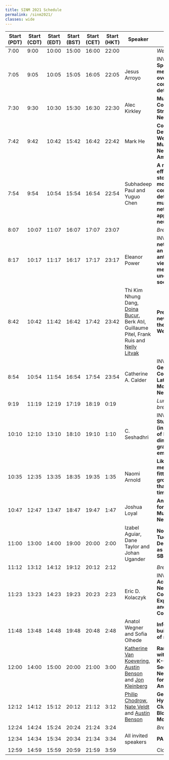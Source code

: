 ```yaml
---
title: SINM 2021 Schedule
permalink: /sinm2021/
classes: wide
---
```

| Start (PDT) | Start (CDT) | Start (EDT) | Start (BST) | Start (CET) | Start (HKT) | Speaker                                                                                                                                                                                | Title                                                                                                                        |
| ----------- | ----------- | ----------- | ----------- | ----------- | ----------- | -------------------------------------------------------------------------------------------------------------------------------------------------------------------------------------- | ---------------------------------------------------------------------------------------------------------------------------- |
| 7:00        | 9:00        | 10:00       | 15:00       | 16:00       | 22:00       |                                                                                                                                                                                        | *Welcome*                                                                                                                    |
| 7:05        | 9:05        | 10:05       | 15:05       | 16:05       | 22:05       | Jesus Arroyo                                                                                                                                                                           | INVITED: **Spectral methods for overlapping community detection**                                                            |
| 7:30        | 9:30        | 10:30       | 15:30       | 16:30       | 22:30       | Alec Kirkley                                                                                                                                                                           | **Multimodal Community Structure in Networks**                                                                               |
| 7:42        | 9:42        | 10:42       | 15:42       | 16:42       | 22:42       | Mark He                                                                                                                                                                                | **Community Detection in Weighted Multilayer Networks with Ambient Noise**                                                   |
| 7:54        | 9:54        | 10:54       | 15:54       | 16:54       | 22:54       | Subhadeep Paul and Yuguo Chen                                                                                                                                                          | **A random effects stochastic block model for joint community detection in multiple networks with applications to neuroimaging** |
| 8:07        | 10:07       | 11:07       | 16:07       | 17:07       | 23:07       |                                                                                                                                                                                        | *Break*                                                                                                                        |
| 8:17        | 10:17       | 11:17       | 16:17       | 17:17       | 23:17       | Eleanor Power                                                                                                                                                                          | INVITED: **How networks form: an anthropologist's view on measuring and understanding social networks**                        |
| 8:42        | 10:42       | 11:42       | 16:42       | 17:42       | 23:42       | Thi Kim Nhung Dang, [Doina Bucur](http://doina.net/), Berk Atıl, Guillaume Pitel, Frank Ruis and [Nelly Litvak](http://www.utwente.nl/ewi/sor/about/staff/litvak/)                     | **Prediction of new outlinks in the World Wide Web**                                                                           |
| 8:54        | 10:54       | 11:54       | 16:54       | 17:54       | 23:54       | Catherine A. Calder                                                                                                                                                                    | INVITED: **The Geometry of Continuous Latent Space Models for Network Data.**                                                  |
| 9:19        | 11:19       | 12:19       | 17:19       | 18:19       | 0:19        |                                                                                                                                                                                        | *Lunch / dinner break*                                                                                                         |
| 10:10       | 12:10       | 13:10       | 18:10       | 19:10       | 1:10        | C. Seshadhri                                                                                                                                                                           | INVITED: **Studying the (in)effectiveness of low dimensional graph embeddings**                                              |
| 10:35       | 12:35       | 13:35       | 18:35       | 19:35       | 1:35        | Naomi Arnold                                                                                                                                                                           | **Likelihood based method for fitting network growth models that change in time**                                            |
| 10:47       | 12:47       | 13:47       | 18:47       | 19:47       | 1:47        | Joshua Loyal                                                                                                                                                                           | **An Eigenmodel for Dynamic Multilayer Networks**                                                                            |
| 11:00       | 13:00       | 14:00       | 19:00       | 20:00       | 2:00        | Izabel Aguiar, Dane Taylor and Johan Ugander                                                                                                                                           | **Nonnegative Tucker Decomposition as a Multilayer SBM**                                                                      |
| 11:12       | 13:12       | 14:12       | 19:12       | 20:12       | 2:12        |                                                                                                                                                                                        | *Break*                                                                                                                        |
| 11:23       | 13:23       | 14:23       | 19:23       | 20:23       | 2:23        | Eric D. Kolaczyk                                                                                                                                                                       | INVITED: **Accounting for Network Noise: Counting, Experimenting, and Epidemic Control**                                     |
| 11:48       | 13:48       | 14:48       | 19:48       | 20:48       | 2:48        | Anatol Wegner and Sofia Olhede                                                                                                                                                         | **Infering basic building blocks of networks**                                                                               |
| 12:00       | 14:00       | 15:00       | 20:00       | 21:00       | 3:00        | [Katherine Van Koevering](https://www.cs.cornell.edu/~kvank/index.html), [Austin Benson](http://www.cs.cornell.edu/~arb/) and [Jon Kleinberg](http://www.cs.cornell.edu/home/kleinber) | **Random Graphs with Prescribed K-Core Sequences: A New Null Model for Network Analysis**                                    |
| 12:12       | 14:12       | 15:12       | 20:12       | 21:12       | 3:12        | [Philip Chodrow](http://www.philchodrow.com/), [Nate Veldt](https://people.cam.cornell.edu/lnv22/) and [Austin Benson](https://www.cs.cornell.edu/~arb/)                               | **Generative Hypergraph Clustering: From Blockmodels to Modularity**                                                         |
| 12:24       | 14:24       | 15:24       | 20:24       | 21:24       | 3:24        |                                                                                                                                                                                        | *Break*                                                                                                                        |
| 12:34       | 14:34       | 15:34       | 20:34       | 21:34       | 3:34        | All invited speakers                                                                                                                                                                   | **PANEL**                                                                                                                        |
| 12:59       | 14:59       | 15:59       | 20:59       | 21:59       | 3:59        |                                                                                                                                                                                        | Closing                                                                                                                      |




<!-- <style type="text/css"> -->
<!-- .tg  {border-collapse:collapse;border-spacing:0;} -->
<!-- .tg td{border-color:black;border-style:solid;border-width:1px;font-family:Arial, sans-serif;font-size:14px; -->
<!--   overflow:hidden;padding:10px 5px;word-break:normal;} -->
<!-- .tg th{border-color:black;border-style:solid;border-width:1px;font-family:Arial, sans-serif;font-size:14px; -->
<!--   font-weight:normal;overflow:hidden;padding:10px 5px;word-break:normal;} -->
<!-- .tg .tg-xxsx{background-color:#ecf4ff;border-color:#ffffff;text-align:left;vertical-align:bottom} -->
<!-- .tg .tg-zuk0{background-color:#cbcefb;border-color:#ffffff;text-align:left;vertical-align:bottom} -->
<!-- .tg .tg-n0of{border-color:#ffffff;font-weight:bold;text-align:left;vertical-align:bottom} -->
<!-- .tg .tg-8bfz{background-color:#ffce93;border-color:#ffffff;text-align:left;vertical-align:bottom} -->
<!-- .tg .tg-lh7k{border-color:#ffffff;text-align:left;vertical-align:bottom} -->
<!-- .tg .tg-b968{background-color:#ecf4ff;border-color:#ffffff;font-weight:bold;text-align:left;vertical-align:bottom} -->
<!-- </style> -->
<!-- <table class="tg"> -->
<!-- <thead> -->
<!--   <tr> -->
<!--     <th class="tg-n0of">ET</th> -->
<!--     <th class="tg-n0of">CET</th> -->
<!--     <th class="tg-n0of">Speaker</th> -->
<!--     <th class="tg-n0of">Title</th> -->
<!--   </tr> -->
<!-- </thead> -->
<!-- <tbody> -->
<!--   <tr> -->
<!--     <td class="tg-zuk0">8:00</td> -->
<!--     <td class="tg-zuk0">14:00</td> -->
<!--     <td class="tg-zuk0">Organizers</td> -->
<!--     <td class="tg-zuk0">Welcome</td> -->
<!--   </tr> -->
<!--   <tr> -->
<!--     <td class="tg-8bfz">8:05</td> -->
<!--     <td class="tg-8bfz">14:05</td> -->
<!--     <td class="tg-8bfz">Danai Koutra</td> -->
<!--     <td class="tg-8bfz">INVITED: Representation Learning Beyond Homophily and Proximity</td> -->
<!--   </tr> -->
<!--   <tr> -->
<!--     <td class="tg-lh7k">8:30</td> -->
<!--     <td class="tg-lh7k">14:30</td> -->
<!--     <td class="tg-lh7k">Yves-Alexandre de Montjoye</td> -->
<!--     <td class="tg-lh7k">INVITED: Is it Proportional? Estimating the detrimental network effects of data collections</td> -->
<!--   </tr> -->
<!--   <tr> -->
<!--     <td class="tg-lh7k">8:55</td> -->
<!--     <td class="tg-lh7k">14:55</td> -->
<!--     <td class="tg-lh7k">Kiran Tomlinson, Austin Benson</td> -->
<!--     <td class="tg-lh7k">Learning Context&nbsp;&nbsp;&nbsp;Effects in Triadic Closure</td> -->
<!--   </tr> -->
<!--   <tr> -->
<!--     <td class="tg-lh7k">9:07</td> -->
<!--     <td class="tg-lh7k">15:07</td> -->
<!--     <td class="tg-lh7k">Xiaoyi Yang, Nynke Niezink, Rebecca Nugent</td> -->
<!--     <td class="tg-lh7k">Learning a social network from text data</td> -->
<!--   </tr> -->
<!--   <tr> -->
<!--     <td class="tg-b968">9:20</td> -->
<!--     <td class="tg-b968">15:20</td> -->
<!--     <td class="tg-xxsx">–</td> -->
<!--     <td class="tg-xxsx">CENTRAL BREAK (15:20-15:40 is fixed by the organizers)</td> -->
<!--   </tr> -->
<!--   <tr> -->
<!--     <td class="tg-8bfz">9:40</td> -->
<!--     <td class="tg-8bfz">15:40</td> -->
<!--     <td class="tg-8bfz">David Gleich</td> -->
<!--     <td class="tg-8bfz">INVITED: Flow-based Algorithms for Improving Clusters</td> -->
<!--   </tr> -->
<!--   <tr> -->
<!--     <td class="tg-8bfz">10:05</td> -->
<!--     <td class="tg-8bfz">16:05</td> -->
<!--     <td class="tg-8bfz">Rose Yu</td> -->
<!--     <td class="tg-8bfz">INVITED: Understanding Graph Neural Networks in Learning Network Topology and Dynamics</td> -->
<!--   </tr> -->
<!--   <tr> -->
<!--     <td class="tg-lh7k">10:30</td> -->
<!--     <td class="tg-lh7k">16:30</td> -->
<!--     <td class="tg-lh7k">George Cantwell, Guillaume St-Onge, Jean-Gabriel Young</td> -->
<!--     <td class="tg-lh7k">Temporal inference for growing trees</td> -->
<!--   </tr> -->
<!--   <tr> -->
<!--     <td class="tg-lh7k">10:42</td> -->
<!--     <td class="tg-lh7k">16:42</td> -->
<!--     <td class="tg-lh7k">Makan Arastuie, Subhadeep Paul, Kevin Xu</td> -->
<!--     <td class="tg-lh7k">Scalable and Consistent Estimation in Continuous-time Networks of&nbsp;&nbsp;&nbsp;Relational Events</td> -->
<!--   </tr> -->
<!--   <tr> -->
<!--     <td class="tg-b968">10:55</td> -->
<!--     <td class="tg-b968">16:55</td> -->
<!--     <td class="tg-xxsx">–</td> -->
<!--     <td class="tg-xxsx">9-minute coffee break</td> -->
<!--   </tr> -->
<!--   <tr> -->
<!--     <td class="tg-lh7k">11:04</td> -->
<!--     <td class="tg-lh7k">17:04</td> -->
<!--     <td class="tg-lh7k">Jesus Arroyo, Daniel Sussman, Carey Priebe, Vince Lyzinski</td> -->
<!--     <td class="tg-lh7k">Maximum Likelihood Estimation and Graph Matching in Errorfully Observed&nbsp;&nbsp;&nbsp;Networks</td> -->
<!--   </tr> -->
<!--   <tr> -->
<!--     <td class="tg-lh7k">11:16</td> -->
<!--     <td class="tg-lh7k">17:16</td> -->
<!--     <td class="tg-lh7k">Amir Ghasemian, Minzhengxiong Zhang, Edoardo Airoldi</td> -->
<!--     <td class="tg-lh7k">Model-assisted design of experiments in presence of homophily and&nbsp;&nbsp;&nbsp;interference</td> -->
<!--   </tr> -->
<!--   <tr> -->
<!--     <td class="tg-lh7k">11:29</td> -->
<!--     <td class="tg-lh7k">17:29</td> -->
<!--     <td class="tg-lh7k">Jonas Jull, Johan&nbsp;&nbsp;&nbsp;Ugander</td> -->
<!--     <td class="tg-lh7k">Harder, better, faster, stronger cascades – or simply larger?</td> -->
<!--   </tr> -->
<!--   <tr> -->
<!--     <td class="tg-lh7k">11:41</td> -->
<!--     <td class="tg-lh7k">17:41</td> -->
<!--     <td class="tg-lh7k">Bruno Messias Farias&nbsp;&nbsp;&nbsp;de Resende, Luciano da Fontoura Costa</td> -->
<!--     <td class="tg-lh7k">Characterization and comparison of large directed networks through the&nbsp;&nbsp;&nbsp;spectra of the magnetic Laplacian</td> -->
<!--   </tr> -->
<!--   <tr> -->
<!--     <td class="tg-lh7k">11:54</td> -->
<!--     <td class="tg-lh7k">17:54</td> -->
<!--     <td class="tg-lh7k">Benjamin Wild, Tim Landgraf</td> -->
<!--     <td class="tg-lh7k">Circadian rhythms in social networks</td> -->
<!--   </tr> -->
<!--   <tr> -->
<!--     <td class="tg-b968">12:06</td> -->
<!--     <td class="tg-b968">18:06</td> -->
<!--     <td class="tg-xxsx">–</td> -->
<!--     <td class="tg-xxsx">5-minute break</td> -->
<!--   </tr> -->
<!--   <tr> -->
<!--     <td class="tg-8bfz">12:11</td> -->
<!--     <td class="tg-8bfz">18:11</td> -->
<!--     <td class="tg-8bfz">Caterina De Bacco</td> -->
<!--     <td class="tg-8bfz">INVITED: Interdependence Between Network Layers</td> -->
<!--   </tr> -->
<!--   <tr> -->
<!--     <td class="tg-zuk0">12:36</td> -->
<!--     <td class="tg-zuk0">18:36</td> -->
<!--     <td class="tg-zuk0">Discussion</td> -->
<!--     <td class="tg-zuk0">PANEL</td> -->
<!--   </tr> -->
<!--   <tr> -->
<!--     <td class="tg-zuk0">12:54</td> -->
<!--     <td class="tg-zuk0">18:54</td> -->
<!--     <td class="tg-zuk0">Organizers</td> -->
<!--     <td class="tg-zuk0">Closing</td> -->
<!--   </tr> -->
<!-- </tbody> -->
<!-- </table> -->